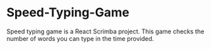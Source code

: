 # Speed-Typing-Game
Speed typing game is a React Scrimba project. This game checks the number of words you can type in the time provided.
